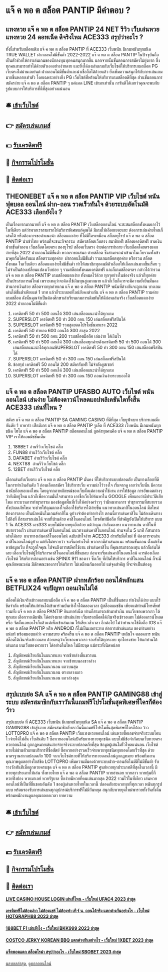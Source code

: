 # แจ๊ ค พอ ต สล็อต PANTIP มีคำตอบ ?
## แทงหวย แจ๊ ค พอ ต สล็อต PANTIP 24 NET รีวิว เว็บเล่นหวย แทงหวย 24 ดอทเน็ต ดีจริงไหม ACE333 สรุปว่าอะไร ?
ทั้งนี้สำหรับสล็อตเติม แจ๊ ค พอ ต สล็อต PANTIP ที่ ACE333 เว็บพนัน มีเกมพนันทุกชนิด TRUE WALLET ฝากถอนไม่มีขั้นต่ำ 2022-2022 แจ๊ ค พอ ต สล็อต PANTIP ในปัจจุบันถือเป็นตัวช่วยให้การเล่นเกมของนักลงทุนทุกคนสนุกมากขึ้น นอกจากนั้นขั้นตอนการสมัครไม่ยุ่งยาก ซึ่งทุกคนสามารถทำได้ด้วยตัวเองอย่างง่ายดาย และยิ่งได้ลงเล่นเกมกับเว็บไซต์ให้บริการเกมสล็อต PG เว็บตรงไม่ผ่านเอเย่นต์ ฝากถอนไม่มีขั้นต่ำและน่าเชื่อถือได้ด้วยแล้ว ยิ่งเพิ่มความสนุกให้กับการเล่นเกมมากขึ้นหลายเท่าตัว โดยเฉพาะอย่างยิ่ง PG เว็บไซต์ที่พร้อมให้บริการเกมสล็อตดีที่สุด ส่วนขั้นตอนการสมัครง่าย แจ๊ ค พอ ต สล็อต PANTIP ๆ แค่แอด LINE เข้ามาเท่านั้น การันตีได้เลยว่าคุณจะพบกับรูปแบบการให้บริการที่ดีที่สุดอย่างแน่นอน

## 🛎 [เข้าเว็บไซต์](https://bit.ly/3SdLNi2)
## 👉 [สมัครเล่นเกมส์](https://bit.ly/3SdLNi2)
## 💵 [รับเครดิตฟรี](https://bit.ly/3dyRKHj)
## 👑 [กิจกรรมโปรโมชั่น](https://bit.ly/3dyRKHj)
## 📱 [ติดต่อเรา](https://bit.ly/3dyRKHj)

## THEONEBET แจ๊ ค พอ ต สล็อต PANTIP VIP เว็บไซต์ พนันฟุตบอล ออนไลน์ ฝาก-ถอน รวดเร็วทันใจ ด้วยระบบอัตโนมัติ ACE333 เลือกยังไง ?
เป็นเรื่องยากมากมายที่ แจ๊ ค พอ ต สล็อต PANTIP เว็บสล็อตออนไลน์ จะสะสมสล็อตทั้งหมดเอาไว้ในที่เดียว แต่ว่าพวกเราสามารถให้บริการพิเศษแก่คุณได้ มีเกมให้เลือกเยอะแยะ ต้องการเล่นค่ายไหนก็เล่นได้ หรือต้องการขอคำแนะนำ สล็อตแตกง่าย ที่ไม่มีใครเหมือน สล็อตยุโรป แจ๊ ค พอ ต สล็อต PANTIP นำเข้าไทย พร้อมที่จะชนะกิจกรรม  สมัครสล็อตเว็บตรง สมาชิกฟรี สล็อตเครดิตฟรี ขาดเงินฝากขั้นต่ำถอน เว็บสล็อตโดยตรง ของยุโรป สล็อตเว็บตรง ง่ายต่อการทำลาย เว็บสล็อตโดยตรงแตกง่ายที่สุด 2022 ฝากถอนไม่มีขั้นต่ำ พวกเราขอเสนอ ค่ายสล็อต ซึ่งสามารถนำเข้ามาในเว็บรวมทั้งเข้ามาคุยกันได้ครับผม
สล็อตรวมทุกค่าย  ฝากถอนไม่มีขั้นต่ำ รวมเกมสล็อตทุกค่าย หรือรวม สล็อตทั้งหมด ในเว็บเดียว สล็อตแตกง่ายไม่มีขั้นต่ำ ทำให้สมาชิกทุกคนมีตัวเลือกให้เลือกเล่นมากขึ้นเรื่อย ๆ ไม่จำเป็นต้องเปลี่ยนแปลงเว็บบ่อย ๆ รวมสล็อตทั้งหมดเครดิตฟรี และก็เกมสล็อตฯลฯ กล่าวได้ว่ารวม แจ๊ ค พอ ต สล็อต PANTIP เกมสล็อตแตกง่าย ทั้งหมดไว้ด้วย ทุกๆอย่างในช่องจริง แล้วก็ทุกค่าย เป็นประสบการณ์ใหม่ เพราะเหตุว่าจะต้องใช้เงินทุนสูงมากมาย แล้วก็เว็บก็ควรจะมีความยั่งยืนมั่นคงด้านการเงินด้วย สล็อตจากทุกค่ายเกม แจ๊ ค พอ ต สล็อต PANTIP พนันที่ต่างกันจะถูกเล่น บางเกมเล่นได้ขั้นต่ำเพียงแต่ 1 บาท แล้วก็ระบบเพย์ไลน์ยังคงต่างกัน แจ๊ ค พอ ต สล็อต PANTIP รวมค่ายเกมสล็อต ดังนั้นคุณจำเป็นต้องศึกษาเล่าเรียนเกมการเดิมพันให้ดีก่อนเล่นจริง เว็บสล็อตแตกง่าย 2022 ฝากถอนไม่มีขั้นต่ำ
1. เครดิตฟรี 50 ทำ 500 ถอนได้ 300 เล่นสล็อตแนะนำได้ทุกเกม
2. SUPERSLOT เครดิตฟรี 50 ทำ 300 ถอน 150 เล่นสล็อตฟรีสปินได้
3. SUPERSLOT เครดิตฟรี 50 รวมสุดยอดโปรโมชั่นมาแรง 2022
4. เครดิตฟรี 50 ทำยอด 600 ถอนได้ 300 ล่าสุด 2022
5. เครดิตฟรี 50 ทำ 500 ถอน 200 รวมสล็อตมือถือ เล่นง่าย ได้เงินไว
6. เครดิตฟรี 50 ทำ 500 ถอนได้ 300 เล่นสล็อตทุกค่ายดังเครดิตฟรี 50 ทำ 500 ถอนได้ 300 เล่นสล็อตแนะนำได้ทุกเกมSUPERSLOT เครดิตฟรี 50 ทำ 300 ถอน 150 เล่นสล็อตฟรีสปินได้
7. SUPERSLOT เครดิตฟรี 50 ทำ 300 ถอน 150 เล่นสล็อตฟรีสปินได้
8. ข้อสรุป เครดิตฟรี 50 ถอนได้ 200 สมัครรับฟรี ไม่จำกัดยูสเซอร์
9. เครดิตฟรี 50 ทำ 500 ถอนได้ 300 เล่นสล็อตแนะนำได้ทุกเกม
10. SUPERSLOT เครดิตฟรี 50 ทำ 300 ถอน 150 ถอนเงินง่ายระบบออโต้

## แจ๊ ค พอ ต สล็อต PANTIP UFASBO AUTO เว็บไซต์ พนันออนไลน์ เล่นง่าย ไม่ต้องดาวน์โหลดแอปพลิเคชันใดทั้งสิ้น ACE333 เล่นที่ไหน ?
สมัคร แจ๊ ค พอ ต สล็อต PANTIP SA GAMING CASINO ที่ดีที่สุด เว็บยูฟ่าเบท บริการเกมมิ่งอันดับ 1 บาคาร่า เสือมังกร แจ๊ ค พอ ต สล็อต PANTIP รูเล็ต ที่ ACE333 เว็บพนัน มีเกมพนันทุกชนิด ไฮโล แจ๊ ค พอ ต สล็อต PANTIP สล็อตออนไลน์ ลูกค้าทุกคนคือ แจ๊ ค พอ ต สล็อต PANTIP VIP เราให้คอมมิชชั่นเต็ม
1. 188BET อ่านรีวิวเว็บไซต์ คลิ๊ก
2. FUN88 อ่านรีวิวเว็บไซต์ คลิ๊ก
3. DAFABET อ่านรีวิวเว็บไซต์ คลิ๊ก
4. NEXT88  อ่านรีวิวเว็บไซต์ คลิ๊ก
5. 12BET อ่านรีวิวเว็บไซต์ คลิ๊ก

เลือกเล่นกับเว็บตรง แจ๊ ค พอ ต สล็อต PANTIP มั่นคง ที่ให้บริการแบบปลอดภัย เป็นทางเลือกที่ดีในการทำเงินอันดับ 1
ก่อนเลือกสมัคร ใช้บริการเว็บ ความน่าไว้วางใจ เริ่มจากดู เลยว่าเว็บนั้น มีความน่านับถือเยอะแค่ไหน โดยดูจากภาพลักษณ์ของเว็บตั้งแต่ความน่าใช้งาน การให้ข้อมูล การอัพเดตต่างๆ ว่ายังมีอยู่ไหม แล้วก็เพื่อความมั่นใจสามารถ เอาชื่อเว็บไปค้นหาใน GOOGLE เพื่อมองว่ามีประวัติเสียไหม กระบวนการทำธุรกรรม มองข้อมูลพื้นที่เว็บให้อย่างคร่าวๆ ว่ามีหนทางการ ทำธุรกรรมที่สบายรวม ทั้งปลอดภัยไหม จะช่วยให้คุณตกลงใจเลือกใช้บริการได้ง่ายขึ้น
แนวทางเล่นคาสิโนออนไลน์ มือใหม่ต้องการลอง เป็นนักพนันในเกมส์คาสิโน ดูบ้างจำต้องทำอย่างไร ตอนนี้การเล่นคาสิโน ไม่ต้องเดินทางไปถึงที่ ก็สามารถเล่นได้ จากที่บ้านด้วย คาสิโนออนไลน์ โทรศัพท์มือถือ ที่สำคัญยังเปิดให้บริการ แบบ 1 วัน ACE333 เอซ333 แบบไม่มีทางหยุดอีกด้วย แม้ว่าคุณ กำลังมองหา แนวทางเล่น คาสิโนที่สบายรวดเร็ว ผ่านการเล่นคาสิโนออนไลน์ แนวทางเล่นคาสิโนออนไลน์ อ่านจบใน 5 นาที ก็สามารถเล่นได้เลย  แนวทางเล่นคาสิโนออนไลน์ ฉบับเข้าใจง่าย ACE333 สำหรับมือใหม่ ที่
ต้องการจะเล่น คาสิโนออนไลน์ดูบ้าง แต่ยังไม่ทราบว่า จะเริ่มอย่างไรดี พวกเรามีคำเสนอแนะ พร้อมขั้นตอน ตั้งแต่เริ่มหาข้อมูลเว็บ ที่จะถูกใจคุณ ไปจนถึงการสมัครใช้งาน เข้าเล่นคาสิโน ที่คุณสามารถลงทุน แล้วก็เล่นได้เลย เลือกเว็บไซต์ผู้ให้บริการคาสิโนออนไลน์ที่ชื่นชอบ ก่อนจะเริ่มเล่นคาสิโนออนไลน์ ควรต้องเลือกเว็บไซต์ ให้บริการก่อนอย่างเช่น SPINIX 911 ของเรา ซึ่งเว็บ ที่เปิดให้บริการ คาสิโนออนไลน์ ก็จะมีคุณลักษณะเด่น มีลักษณะของการให้บริการ ไม่เหมือนกันออกไป แต่จุดสำคัญ ที่จะจำเป็นต้องดู

## แจ๊ ค พอ ต สล็อต PANTIP ฝากหลักร้อย ถอนได้หลักแสน BETFLIX24 จบปัญหา ถอนเงินไม่ได้
สล็อตได้เงินจริงเข้าวอเลทบนมือถือ แจ๊ ค พอ ต สล็อต PANTIP เป็นที่ชื่นชอบ ทำเงินได้ง่าย แบบไร้ขีดจำกัด พร้อมให้แก่ท่านได้เข้ามาร่วมบันเทิงใจได้ตลอดเวลา ตู้สล็อตแมชชีน เพียงแต่ท่านมีโทรศัพท์ รวมทั้ง แจ๊ ค พอ ต สล็อต PANTIP อินเทอร์เน็ต ท่านก็สามารถเข้ามาทำเงิน บนเว็บของพวกเรา ได้ทุกเกม เลือกวางเดิมพัน ได้อย่างมาก เข้าเล่นง่าย เว็บตรงสล็อตได้เงินจริงเข้าวอเลท ไม่ต้องดาวน์โหลด หรือ จัดตั้งแอพอะไรก็แล้วแต่เพื่อเข้าเล่นเกม ให้เสียเวล่ำเวลา อีกต่อไป ไม่ว่าท่านจะใช้มือถือ IOS แจ๊ ค พอ ต สล็อต PANTIP หรือ ANDROID ก็ไม่เป็นผลกระทบ ต่อการเข้าเล่นเกม ของท่านอย่างแน่แท้ พร้อมมอบแต่ว่า ความสบาย ครึกครื้น แจ๊ ค พอ ต สล็อต PANTIP เพลินใจ ตลอดการ พนันสล็อตได้เงินจริงเข้าวอเลท ด้วยเหตุว่าเว็บของพวกเรา รองรับได้ทุกระบบ ทุกโครงข่าย ให้แก่ท่านได้เล่นเกม บนเว็บของพวกเรา ได้อย่างลื่นไหล ไม่มีสะดุด แม้กระทั้งนิดหน่อย
1. สัญลักษณ์เรียงกันในแนวทแยง จากซ้ายล่างขึ้นขวาบน
2. สัญลักษณ์เรียงกันในแนวทแยง จากซ้ายบนลงขวาล่าง
3. สัญลักษณ์เรียงกันในแนวนอน แถวบนสุด
4. สัญลักษณ์เรียงกันในแนวนอน ตรงกลางแถว
5. สัญลักษณ์เรียงกันในแนวนอน แถวล่างสุด

## สรุปแบบย่อ SA แจ๊ ค พอ ต สล็อต PANTIP GAMING88 เข้าสู่ระบบ สมัครสมาชิกกับเราวันนี้แถมฟรีโปรโมชั่นสุดพิเศษที่ใครก็ต้อง ว้าว
สรุปแบบย่อ ที่ ACE333 เว็บพนัน มีเกมพนันทุกชนิด SA แจ๊ ค พอ ต สล็อต PANTIP GAMING88 เข้าสู่ระบบ สมัครสมาชิกกับเราวันนี้แถมฟรีโปรโมชั่นสุดพิเศษที่ใครก็ต้อง ว้าว LOTTOPRO แจ๊ ค พอ ต สล็อต PANTIP เว็บแทงหวยออนไลน์ เล่นหวยซื้อเลขจ่ายจริงระบบโอนไวจ่ายได้ไม่อั้น เว็บอันดับ 1 ซื้อหวยออนไลน์เปิดรับแทงหวยทุกชนิด แบบไม่มีข้อจำกัดบนเว็บหวยตรงหวยออนไลน์ ถูกกฎหมายเล่นง่ายจ่ายจริงระบบปลอดภัยที่สุด ข้อมูลผู้เล่นไม่รั่วไหลแน่นอน เว็บไซต์หวยไม่ผ่านตัวแทนบริการที่ซื่อสัตย์ ซื้อหวยอย่างรวดเร็วจ่ายหวยทุกชนิดทุกยอดโดยเร็วที่สุด ด้วยมาตรฐานสากลปลอดภัย 100 จากเว็บไซต์หวยที่ให้บริการหวยออนไลน์ถูกกฎหมาย พร้อมทีมงานคุณภาพดูแลอย่างใกล้ชิด LOTTOPRO เพิ่มความมั่นคงด้วยระบบฝาก-ถอนอัตโนมัติไม่มีขั้นต่ำ รับรางวัลทันทีเมื่อถูกหวยครบชุด แจ๊ ค พอ ต สล็อต PANTIP ศูนย์หวยทุกประเภทดีที่สุดในเวลานี้ มีหวยทุกประเภทให้เล่น ทั้งหวยไทย แจ๊ ค พอ ต สล็อต PANTIP หวยฮานอย หวยลาว หวยหุ้นยี่กี หวยปิงปอง หวยมาเลย์ หวยรัฐบาล ซื้อง่ายมีหวยที่คนเล่นมากสุด 2022 รวมไว้ในที่เดียว เล่นหวยออนไลน์ที่เป็นที่ชื่นชอบอันดับ 1 ของผู้เล่นหวยไทยในเวลานี้ ปลอดภัยสะดวกทุกที่ทุกเวลา พนันทุกรูปแบบ พร้อมรองรับการเล่นบนทุกอุปกรณ์บริการฟรีไม่มีวันหยุด สนุกกับหวยยุคใหม่พารวยทั้งวันทั้งคืนพร้อมพนักงานดูแลคุณตลอดเวลา
บทความ

## 🛎 [เข้าเว็บไซต์](https://bit.ly/3SdLNi2)
## 👉 [สมัครเล่นเกมส์](https://bit.ly/3SdLNi2)
## 💵 [รับเครดิตฟรี](https://bit.ly/3dyRKHj)
## 👑 [กิจกรรมโปรโมชั่น](https://bit.ly/3dyRKHj)
## 📱 [ติดต่อเรา](https://bit.ly/3dyRKHj)

#### [LIVE CASINO HOUSE LOGIN เล่นที่ไหน - เว็บใหม่ UFAC4 2023 ล่าสุด](https://atom.io/themes/live%20casino%20house%20login%20เล่นที่ไหน%20-%20เว็บใหม่%20ufac4%202023%20ล่าสุด)
#### [เครดิตฟรีไม่ต้องฝาก ไม่ต้องแชร์ ไม่ต้องทำ เทิ ร์ น. ถอนได้จริง แตกต่างกันอย่างไร - เว็บใหม่ HOTGRAPH88 2023 ล่าสุด](https://atom.io/themes/เครดิตฟรีไม่ต้องฝาก%20ไม่ต้องแชร์%20ไม่ต้องทำ%20เทิ%20ร์%20น.%20ถอนได้จริง%20แตกต่างกันอย่างไร%20-%20เว็บใหม่%20hotgraph88%202023%20ล่าสุด)
#### [188BET F1 เล่นยังไง - เว็บใหม่ BKK999 2023 ล่าสุด](https://atom.io/themes/188bet%20f1%20เล่นยังไง%20-%20เว็บใหม่%20bkk999%202023%20ล่าสุด)
#### [COSTCO JERKY KOREAN BBQ แตกต่างกันอย่างไร - เว็บใหม่ 1XBET 2023 ล่าสุด](https://atom.io/themes/costco%20jerky%20korean%20bbq%20แตกต่างกันอย่างไร%20-%20เว็บใหม่%201xbet%202023%20ล่าสุด)
#### [แจ็คพอตแตก สล็อตโรม่า สรุปว่าอะไร - เว็บใหม่ SBOBET 2023 ล่าสุด](https://atom.io/themes/แจ็คพอตแตก%20สล็อตโรม่า%20สรุปว่าอะไร%20-%20เว็บใหม่%20sbobet%202023%20ล่าสุด)

[ผลบอลล่าสุด](https://siamsport.tv "ผลบอลล่าสุด"), [ดูบอลออนไลน์](https://siamsport.tv/ดูบอลสด "ดูบอลออนไลน์")